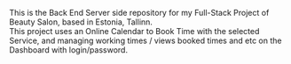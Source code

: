 This is the Back End Server side repository for my Full-Stack Project of Beauty Salon, based in Estonia, Tallinn. <br>
This project uses an Online Calendar to Book Time with the selected Service, and managing working times / views booked times and etc on the Dashboard with login/password.
